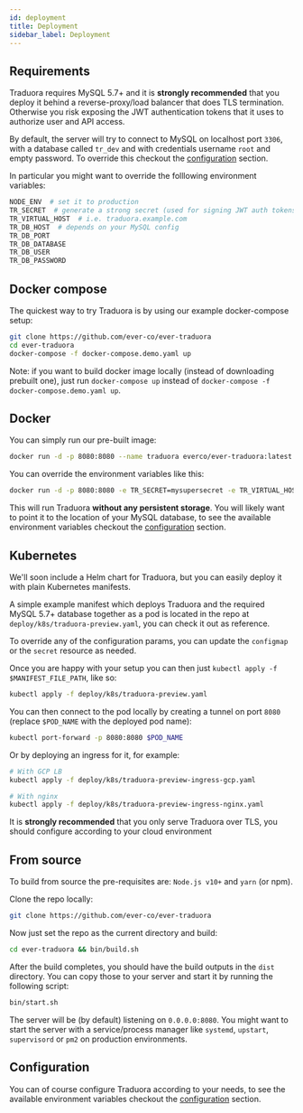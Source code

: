 ```yaml
---
id: deployment
title: Deployment
sidebar_label: Deployment
---
```


## Requirements

Traduora requires MySQL 5.7+ and it is **strongly recommended** that you deploy it behind a reverse-proxy/load balancer that does TLS termination. Otherwise you risk exposing the JWT authentication tokens that it uses to authorize user and API access.

By default, the server will try to connect to MySQL on localhost port `3306`, with a database called `tr_dev` and with credentials username `root` and empty password. To override this checkout the [configuration](configuration.md) section.

In particular you might want to override the folllowing environment variables:

```sh
NODE_ENV  # set it to production
TR_SECRET  # generate a strong secret (used for signing JWT auth tokens)
TR_VIRTUAL_HOST  # i.e. traduora.example.com
TR_DB_HOST  # depends on your MySQL config
TR_DB_PORT
TR_DB_DATABASE
TR_DB_USER
TR_DB_PASSWORD
```


## Docker compose

The quickest way to try Traduora is by using our example docker-compose setup:

```sh
git clone https://github.com/ever-co/ever-traduora
cd ever-traduora
docker-compose -f docker-compose.demo.yaml up
```

Note: if you want to build docker image locally (instead of downloading prebuilt one), just run `docker-compose up` instead of `docker-compose -f docker-compose.demo.yaml up`.


## Docker

You can simply run our pre-built image:

```sh
docker run -d -p 8080:8080 --name traduora everco/ever-traduora:latest
```

You can override the environment variables like this:

```sh
docker run -d -p 8080:8080 -e TR_SECRET=mysupersecret -e TR_VIRTUAL_HOST=example.com everco/ever-traduora:latest
```

This will run Traduora **without any persistent storage**. You will likely want to point it to the location of your MySQL database, to see the available environment variables checkout the [configuration](configuration.md) section.


## Kubernetes

We'll soon include a Helm chart for Traduora, but you can easily deploy it with plain Kubernetes manifests.

A simple example manifest which deploys Traduora and the required MySQL 5.7+ database together as a pod is located in the repo at `deploy/k8s/traduora-preview.yaml`, you can check it out as reference.

To override any of the configuration params, you can update the `configmap` or the `secret` resource as needed.

Once you are happy with your setup you can then just `kubectl apply -f $MANIFEST_FILE_PATH`, like so:

```sh
kubectl apply -f deploy/k8s/traduora-preview.yaml
```

You can then connect to the pod locally by creating a tunnel on port `8080` (replace `$POD_NAME` with the deployed pod name):

```sh
kubectl port-forward -p 8080:8080 $POD_NAME
```

Or by deploying an ingress for it, for example:

```sh
# With GCP LB
kubectl apply -f deploy/k8s/traduora-preview-ingress-gcp.yaml

# With nginx
kubectl apply -f deploy/k8s/traduora-preview-ingress-nginx.yaml
```

It is **strongly recommended** that you only serve Traduora over TLS, you should configure according to your cloud environment


## From source
To build from source the pre-requisites are: `Node.js v10+` and `yarn` (or npm).

Clone the repo locally:

```sh
git clone https://github.com/ever-co/ever-traduora
```

Now just set the repo as the current directory and build:

```sh
cd ever-traduora && bin/build.sh
```

After the build completes, you should have the build outputs in the `dist` directory. You can copy those to your server and start it by running the following script:

```sh
bin/start.sh
```

The server will be (by default) listening on `0.0.0.0:8080`. You might want to start the server with a service/process manager like `systemd`, `upstart`, `supervisord` or `pm2` on production environments.


## Configuration
You can of course configure Traduora according to your needs, to see the available environment variables checkout the [configuration](configuration.md) section.

